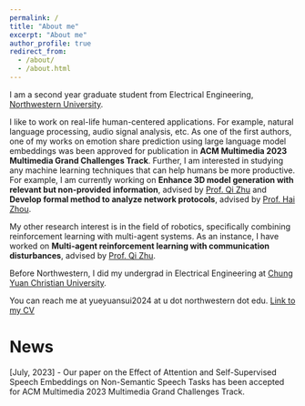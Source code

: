 ```yaml
---
permalink: /
title: "About me"
excerpt: "About me"
author_profile: true
redirect_from: 
  - /about/
  - /about.html
---
```

I am a second year graduate student from Electrical Engineering, [Northwestern University](https://www.northwestern.edu/). 

I like to work on real-life human-centered applications. For example, natural language processing, audio signal analysis, etc. As one of the first authors, one of my works on emotion share prediction using large language model embeddings was been approved for publication in **ACM Multimedia 2023 Multimedia Grand Challenges Track**. Further, I am interested in studying any machine learning techniques that can help humans be more productive. For example, I am currently working on **Enhance 3D model generation with relevant but non-provided information**, advised by [Prof. Qi Zhu](http://eecs.northwestern.edu/~qzhu/) and **Develop formal method to analyze network protocols**, advised by [Prof. Hai Zhou]().

My other research interest is in the field of robotics, specifically combining reinforcement learning with multi-agent systems. As an instance, I have worked on **Multi-agent reinforcement learning with communication disturbances**, advised by [Prof. Qi Zhu](http://eecs.northwestern.edu/~qzhu/). 

Before Northwestern, I did my undergrad in Electrical Engineering at [Chung Yuan Christian University](https://www.cycu.edu.tw/eng/).

You can reach me at yueyuansui2024 at u dot northwestern dot edu.
[Link to my CV](../assets/Yueyuan.pdf)

News
======
[July, 2023] - Our paper on the Effect of Attention and Self-Supervised Speech Embeddings on Non-Semantic Speech Tasks has been accepted for ACM Multimedia 2023 Multimedia Grand Challenges Track.
